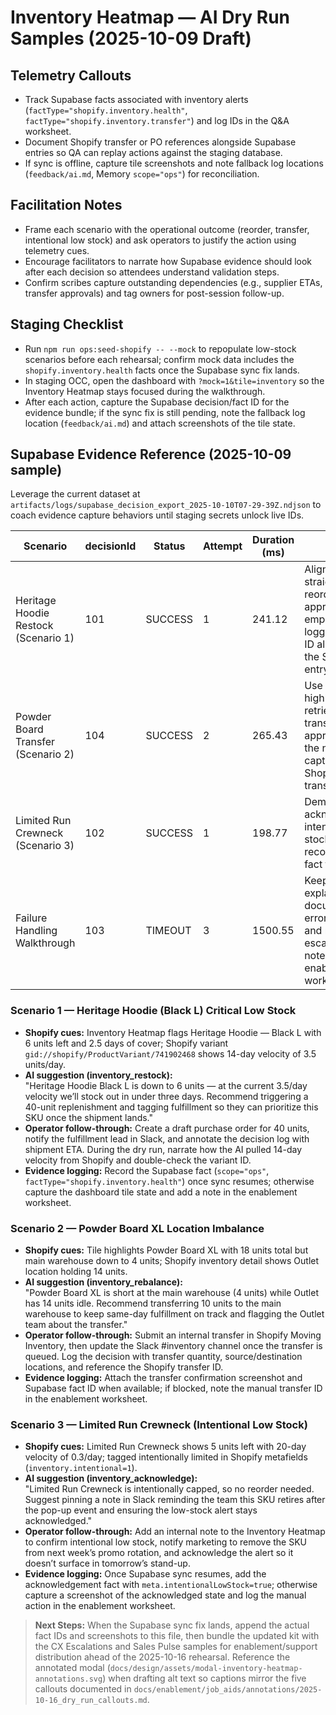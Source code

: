 # Inventory Heatmap — AI Dry Run Samples (2025-10-09 Draft)

## Telemetry Callouts
- Track Supabase facts associated with inventory alerts (`factType="shopify.inventory.health"`, `factType="shopify.inventory.transfer"`) and log IDs in the Q&A worksheet.
- Document Shopify transfer or PO references alongside Supabase entries so QA can replay actions against the staging database.
- If sync is offline, capture tile screenshots and note fallback log locations (`feedback/ai.md`, Memory `scope="ops"`) for reconciliation.

## Facilitation Notes
- Frame each scenario with the operational outcome (reorder, transfer, intentional low stock) and ask operators to justify the action using telemetry cues.
- Encourage facilitators to narrate how Supabase evidence should look after each decision so attendees understand validation steps.
- Confirm scribes capture outstanding dependencies (e.g., supplier ETAs, transfer approvals) and tag owners for post-session follow-up.

## Staging Checklist
- Run `npm run ops:seed-shopify -- --mock` to repopulate low-stock scenarios before each rehearsal; confirm mock data includes the `shopify.inventory.health` facts once the Supabase sync fix lands.
- In staging OCC, open the dashboard with `?mock=1&tile=inventory` so the Inventory Heatmap stays focused during the walkthrough.
- After each action, capture the Supabase decision/fact ID for the evidence bundle; if the sync fix is still pending, note the fallback log location (`feedback/ai.md`) and attach screenshots of the tile state.

## Supabase Evidence Reference (2025-10-09 sample)
Leverage the current dataset at `artifacts/logs/supabase_decision_export_2025-10-10T07-29-39Z.ndjson` to coach evidence capture behaviors until staging secrets unlock live IDs.

| Scenario | decisionId | Status | Attempt | Duration (ms) | Notes |
| --- | --- | --- | --- | --- | --- |
| Heritage Hoodie Restock (Scenario 1) | 101 | SUCCESS | 1 | 241.12 | Aligns with a straightforward reorder approval; emphasize logging variant ID alongside the Supabase entry. |
| Powder Board Transfer (Scenario 2) | 104 | SUCCESS | 2 | 265.43 | Use to highlight retries tied to transfer approvals and the need to capture Shopify transfer IDs. |
| Limited Run Crewneck (Scenario 3) | 102 | SUCCESS | 1 | 198.77 | Demonstrate acknowledging intentional low stock while still recording a fact for audit. |
| Failure Handling Walkthrough | 103 | TIMEOUT | 3 | 1500.55 | Keep handy to explain how to document errors/timeouts and route escalation notes in the enablement worksheet. |

### Scenario 1 — Heritage Hoodie (Black L) Critical Low Stock
- **Shopify cues:** Inventory Heatmap flags Heritage Hoodie — Black L with 6 units left and 2.5 days of cover; Shopify variant `gid://shopify/ProductVariant/741902468` shows 14-day velocity of 3.5 units/day.
- **AI suggestion (inventory_restock):**  
  "Heritage Hoodie Black L is down to 6 units — at the current 3.5/day velocity we’ll stock out in under three days. Recommend triggering a 40-unit replenishment and tagging fulfillment so they can prioritize this SKU once the shipment lands."
- **Operator follow-through:** Create a draft purchase order for 40 units, notify the fulfillment lead in Slack, and annotate the decision log with shipment ETA. During the dry run, narrate how the AI pulled 14-day velocity from Shopify and double-check the variant ID.
- **Evidence logging:** Record the Supabase fact (`scope="ops"`, `factType="shopify.inventory.health"`) once sync resumes; otherwise capture the dashboard tile state and add a note in the enablement worksheet.

### Scenario 2 — Powder Board XL Location Imbalance
- **Shopify cues:** Tile highlights Powder Board XL with 18 units total but main warehouse down to 4 units; Shopify inventory detail shows Outlet location holding 14 units.
- **AI suggestion (inventory_rebalance):**  
  "Powder Board XL is short at the main warehouse (4 units) while Outlet has 14 units idle. Recommend transferring 10 units to the main warehouse to keep same-day fulfillment on track and flagging the Outlet team about the transfer."
- **Operator follow-through:** Submit an internal transfer in Shopify Moving Inventory, then update the Slack #inventory channel once the transfer is queued. Log the decision with transfer quantity, source/destination locations, and reference the Shopify transfer ID.
- **Evidence logging:** Attach the transfer confirmation screenshot and Supabase fact ID when available; if blocked, note the manual transfer ID in the enablement worksheet.

### Scenario 3 — Limited Run Crewneck (Intentional Low Stock)
- **Shopify cues:** Limited Run Crewneck shows 5 units left with 20-day velocity of 0.3/day; tagged intentionally limited in Shopify metafields (`inventory.intentional=1`).
- **AI suggestion (inventory_acknowledge):**  
  "Limited Run Crewneck is intentionally capped, so no reorder needed. Suggest pinning a note in Slack reminding the team this SKU retires after the pop-up event and ensuring the low-stock alert stays acknowledged."
- **Operator follow-through:** Add an internal note to the Inventory Heatmap to confirm intentional low stock, notify marketing to remove the SKU from next week’s promo rotation, and acknowledge the alert so it doesn’t surface in tomorrow’s stand-up.
- **Evidence logging:** Once Supabase sync resumes, add the acknowledgement fact with `meta.intentionalLowStock=true`; otherwise capture a screenshot of the acknowledged state and log the manual action in the enablement worksheet.

> **Next Steps:** When the Supabase sync fix lands, append the actual fact IDs and screenshots to this file, then bundle the updated kit with the CX Escalations and Sales Pulse samples for enablement/support distribution ahead of the 2025-10-16 rehearsal. Reference the annotated modal (`docs/design/assets/modal-inventory-heatmap-annotations.svg`) when drafting alt text so captions mirror the five callouts documented in `docs/enablement/job_aids/annotations/2025-10-16_dry_run_callouts.md`.
